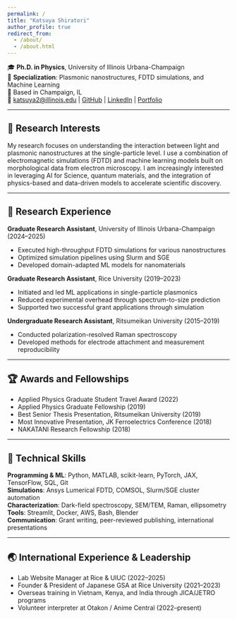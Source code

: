 ```yaml
---
permalink: /
title: "Katsuya Shiratori"
author_profile: true
redirect_from: 
  - /about/
  - /about.html
---
```


🎓 **Ph.D. in Physics**, University of Illinois Urbana-Champaign  
🧪 **Specialization**: Plasmonic nanostructures, FDTD simulations, and Machine Learning  
📍 Based in Champaign, IL  
📧 [katsuya2@illinois.edu](mailto:katsuya2@illinois.edu) | [GitHub](https://github.com/SWAN88) | [LinkedIn](https://www.linkedin.com/in/katsuya-shiratori/) | [Portfolio](https://katsuyaswan.jp)

---

## 🧠 Research Interests

My research focuses on understanding the interaction between light and plasmonic nanostructures at the single-particle level. I use a combination of electromagnetic simulations (FDTD) and machine learning models built on morphological data from electron microscopy. I am increasingly interested in leveraging AI for Science, quantum materials, and the integration of physics-based and data-driven models to accelerate scientific discovery.

---

## 🔬 Research Experience

**Graduate Research Assistant**, University of Illinois Urbana-Champaign (2024–2025)  
- Executed high-throughput FDTD simulations for various nanostructures  
- Optimized simulation pipelines using Slurm and SGE  
- Developed domain-adapted ML models for nanomaterials

**Graduate Research Assistant**, Rice University (2019–2023)  
- Initiated and led ML applications in single-particle plasmonics  
- Reduced experimental overhead through spectrum-to-size prediction  
- Supported two successful grant applications through simulation

**Undergraduate Research Assistant**, Ritsumeikan University (2015–2019)  
- Conducted polarization-resolved Raman spectroscopy  
- Developed methods for electrode attachment and measurement reproducibility

---

## 🏆 Awards and Fellowships

- Applied Physics Graduate Student Travel Award (2022)  
- Applied Physics Graduate Fellowship (2019)  
- Best Senior Thesis Presentation, Ritsumeikan University (2019)  
- Most Innovative Presentation, JK Ferroelectrics Conference (2018)  
- NAKATANI Research Fellowship (2018)

---

## 🧰 Technical Skills

**Programming & ML**: Python, MATLAB, scikit-learn, PyTorch, JAX, TensorFlow, SQL, Git  
**Simulations**: Ansys Lumerical FDTD, COMSOL, Slurm/SGE cluster automation  
**Characterization**: Dark-field spectroscopy, SEM/TEM, Raman, ellipsometry  
**Tools**: Streamlit, Docker, AWS, Bash, Blender  
**Communication**: Grant writing, peer-reviewed publishing, international presentations

---

## 🌏 International Experience & Leadership

- Lab Website Manager at Rice & UIUC (2022–2025)  
- Founder & President of Japanese GSA at Rice University (2021–2023)  
- Overseas training in Vietnam, Kenya, and India through JICA/JETRO programs  
- Volunteer interpreter at Otakon / Anime Central (2022–present)

<!-- 
EDUCATION
======


RESEARCH EXPERIENCE
====== -->
